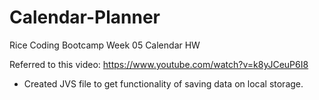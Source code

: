 # Calendar-Planner
Rice Coding Bootcamp Week 05 Calendar HW

Referred to this video: https://www.youtube.com/watch?v=k8yJCeuP6I8

* Created JVS file to get functionality of saving data on local storage.
